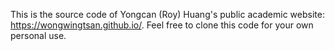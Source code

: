 This is the source code of Yongcan (Roy) Huang's public academic website: https://wongwingtsan.github.io/. Feel free to clone this code for your own personal use.

